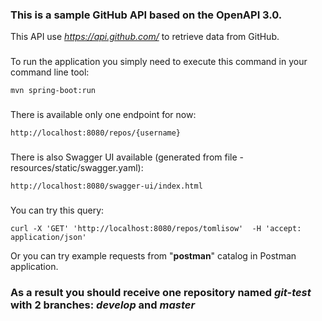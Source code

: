 ### This is a sample GitHub API based on the OpenAPI 3.0.

This API use _https://api.github.com/_ to retrieve data from GitHub.

###
To run the application you simply need to execute this command in your command line tool:

    mvn spring-boot:run

###
There is available only one endpoint for now:
    
    http://localhost:8080/repos/{username}

###
There is also Swagger UI available (generated from file - resources/static/swagger.yaml):

    http://localhost:8080/swagger-ui/index.html

###
You can try this query:

    curl -X 'GET' 'http://localhost:8080/repos/tomlisow'  -H 'accept: application/json'

Or you can try example requests from "**postman**" catalog in Postman application.

### As a result you should receive one repository named ***git-test*** with 2 branches: ***develop*** and ***master***
